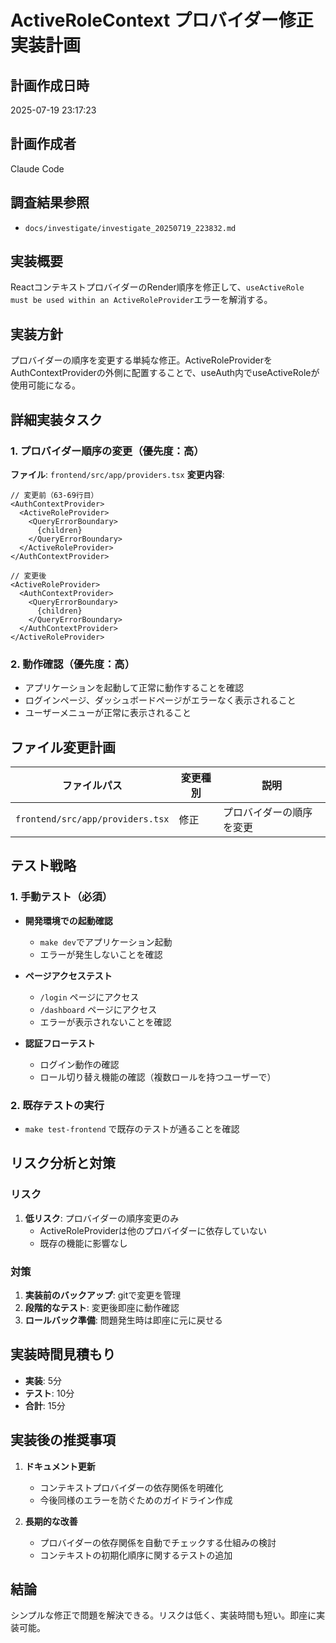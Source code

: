 # ActiveRoleContext プロバイダー修正 実装計画

## 計画作成日時
2025-07-19 23:17:23

## 計画作成者
Claude Code

## 調査結果参照
- `docs/investigate/investigate_20250719_223832.md`

## 実装概要
ReactコンテキストプロバイダーのRender順序を修正して、`useActiveRole must be used within an ActiveRoleProvider`エラーを解消する。

## 実装方針
プロバイダーの順序を変更する単純な修正。ActiveRoleProviderをAuthContextProviderの外側に配置することで、useAuth内でuseActiveRoleが使用可能になる。

## 詳細実装タスク

### 1. プロバイダー順序の変更（優先度：高）
**ファイル**: `frontend/src/app/providers.tsx`
**変更内容**:
```tsx
// 変更前（63-69行目）
<AuthContextProvider>
  <ActiveRoleProvider>
    <QueryErrorBoundary>
      {children}
    </QueryErrorBoundary>
  </ActiveRoleProvider>
</AuthContextProvider>

// 変更後
<ActiveRoleProvider>
  <AuthContextProvider>
    <QueryErrorBoundary>
      {children}
    </QueryErrorBoundary>
  </AuthContextProvider>
</ActiveRoleProvider>
```

### 2. 動作確認（優先度：高）
- アプリケーションを起動して正常に動作することを確認
- ログインページ、ダッシュボードページがエラーなく表示されること
- ユーザーメニューが正常に表示されること

## ファイル変更計画
| ファイルパス | 変更種別 | 説明 |
|------------|----------|------|
| `frontend/src/app/providers.tsx` | 修正 | プロバイダーの順序を変更 |

## テスト戦略

### 1. 手動テスト（必須）
- **開発環境での起動確認**
  - `make dev`でアプリケーション起動
  - エラーが発生しないことを確認
  
- **ページアクセステスト**
  - `/login` ページにアクセス
  - `/dashboard` ページにアクセス
  - エラーが表示されないことを確認

- **認証フローテスト**
  - ログイン動作の確認
  - ロール切り替え機能の確認（複数ロールを持つユーザーで）

### 2. 既存テストの実行
- `make test-frontend` で既存のテストが通ることを確認

## リスク分析と対策

### リスク
1. **低リスク**: プロバイダーの順序変更のみ
   - ActiveRoleProviderは他のプロバイダーに依存していない
   - 既存の機能に影響なし

### 対策
1. **実装前のバックアップ**: gitで変更を管理
2. **段階的なテスト**: 変更後即座に動作確認
3. **ロールバック準備**: 問題発生時は即座に元に戻せる

## 実装時間見積もり
- **実装**: 5分
- **テスト**: 10分
- **合計**: 15分

## 実装後の推奨事項
1. **ドキュメント更新**
   - コンテキストプロバイダーの依存関係を明確化
   - 今後同様のエラーを防ぐためのガイドライン作成

2. **長期的な改善**
   - プロバイダーの依存関係を自動でチェックする仕組みの検討
   - コンテキストの初期化順序に関するテストの追加

## 結論
シンプルな修正で問題を解決できる。リスクは低く、実装時間も短い。即座に実装可能。